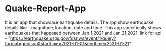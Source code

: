 # Quake-Report-App
It is an app that showcase earthquake details.
The app show earthquake details like - magnitude, location, date and time.
This app specifically shows earthquakes that happened between Jan 1,2021 and Jan 21,2021.
link for api - "https://earthquake.usgs.gov/fdsnws/event/1/query?format=geojson&starttime=2021-01-01&endtime=2021-01-21"
